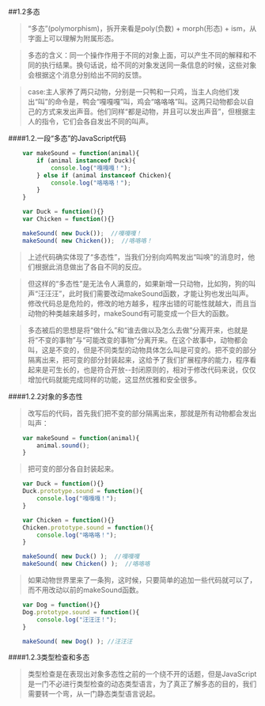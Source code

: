 ##1.2多态

> “多态”(polymorphism)，拆开来看是poly(负数) + morph(形态) + ism，从字面上可以理解为附属形态。

>多态的含义：同一个操作作用于不同的对象上面，可以产生不同的解释和不同的执行结果。换句话说，给不同的对象发送同一条信息的时候，这些对象会根据这个消息分别给出不同的反馈。

>case:主人家养了两只动物，分别是一只鸭和一只鸡，当主人向他们发出“叫”的命令是，鸭会“嘎嘎嘎”叫，鸡会“咯咯咯”叫。这两只动物都会以自己的方式来发出声音。他们同样“都是动物，并且可以发出声音”，但根据主人的指令，它们会各自发出不同的叫声。

####1.2.一段“多态”的JavaScript代码
```javascript
    var makeSound = function(animal){
        if (animal instanceof Duck){
            console.log("嘎嘎嘎！");
        } else if (animal instanceof Chicken){
            console.log("咯咯咯！");
        }
    }

    var Duck = function(){}
    var Chicken = function(){}

    makeSound( new Duck());  //嘎嘎嘎！
    makeSound( new Chicken());  //咯咯咯！
```

>上述代码确实体现了“多态性”，当我们分别向鸡鸭发出“叫唤”的消息时，他们根据此消息做出了各自不同的反应。

>但这样的“多态性”是无法令人满意的，如果新增一只动物，比如狗，狗的叫声“汪汪汪”，此时我们需要改动makeSound函数，才能让狗也发出叫声。修改代码总是危险的，修改的地方越多，程序出错的可能性就越大，而且当动物的种类越来越多时，makeSound有可能变成一个巨大的函数。

>多态被后的思想是将“做什么”和“谁去做以及怎么去做”分离开来，也就是将“不变的事物”与“可能改变的事物”分离开来。在这个故事中，动物都会叫，这是不变的，但是不同类型的动物具体怎么叫是可变的。把不变的部分隔离出来，把可变的部分封装起来，这给予了我们扩展程序的能力，程序看起来是可生长的，也是符合开放--封闭原则的，相对于修改代码来说，仅仅增加代码就能完成同样的功能，这显然优雅和安全很多。

####1.2.2对象的多态性

>改写后的代码，首先我们把不变的部分隔离出来，那就是所有动物都会发出叫声：

```javascript
    var makeSound = function(animal){
        animal.sound();
    }
```

>把可变的部分各自封装起来。

```javascript
    var Duck = function(){}
    Duck.prototype.sound = function(){
        console.log("嘎嘎嘎！");
    }

    var Chicken = function(){}
    Chicken.prototype.sound = function(){
        console.log("咯咯咯！");
    }

    makeSound( new Duck() );  //嘎嘎嘎
    makeSound( new Chicken() );  //咯咯咯
```

>如果动物世界里来了一条狗，这时候，只要简单的追加一些代码就可以了，而不用改动以前的makeSound函数。

```javascript
    var Dog = function(){}
    Dog.prototype.sound = function(){
        console.log("汪汪汪！");
    }

    makeSound( new Dog() ); //汪汪汪
```

####1.2.3类型检查和多态

>类型检查是在表现出对象多态性之前的一个绕不开的话题，但是JavaScript是一门不必进行类型检查的动态类型语言，为了真正了解多态的目的，我们需要转一个弯，从一门静态类型语言说起。



